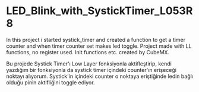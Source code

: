 # LED_Blink_with_SystickTimer_L053R8

In this project i started systick_timer and created a function to get a timer counter and when timer counter set makes led toggle. Project made with LL functions, no register used. Init functions etc. created by CubeMX. 

Bu projede Systick Timer'ı Low Layer fonksiyonla aktifleştirip, kendi yazdığım bir fonksiyonla da systick timer içindeki counter'ın erişeceği noktayı alıyorum. Systick'in içindeki counter o noktaya eriştiğinde ledin bağlı olduğu pinin aktifliğini toggle ediyor. 
